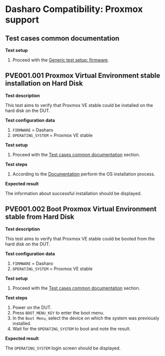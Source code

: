 # Dasharo Compatibility: Proxmox support

## Test cases common documentation

**Test setup**

1. Proceed with the
   [Generic test setup: firmware](../generic-test-setup.md#firmware).

## PVE001.001 Proxmox Virtual Environment stable installation on Hard Disk

**Test description**

This test aims to verify that Proxmox VE stable could be installed on the hard
disk on the DUT.

**Test configuration data**

1. `FIRMWARE` = Dasharo
1. `OPERATING_SYSTEM` = Proxmox VE stable

**Test setup**

1. Proceed with the
   [Test cases common documentation](#test-cases-common-documentation) section.

**Test steps**

1. According to the [Documentation](../generic-test-setup.md#os-installer)
   perform the OS installation process.

**Expected result**

The information about successful installation should be displayed.

## PVE001.002 Boot Proxmox Virtual Environment stable from Hard Disk

**Test description**

This test aims to verify that Proxmox VE stable could be booted from the hard
disk on the DUT.

**Test configuration data**

1. `FIRMWARE` = Dasharo
1. `OPERATING_SYSTEM` = Proxmox VE stable

**Test setup**

1. Proceed with the
   [Test cases common documentation](#test-cases-common-documentation) section.

**Test steps**

1. Power on the DUT.
1. Press `BOOT_MENU_KEY` to enter the boot menu.
1. In the `Boot Menu`, select the device on which the system was previously
   installed.
1. Wait for the `OPERATING_SYSTEM` to boot and note the result.

**Expected result**

The `OPERATING_SYSTEM` login screen should be displayed.

